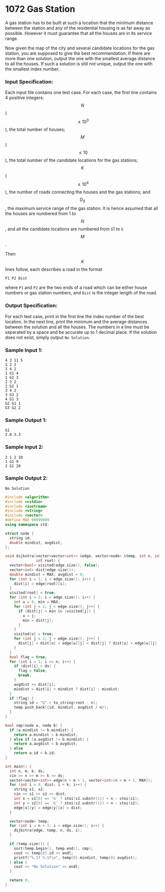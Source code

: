# 1072 Gas Station
A gas station has to be built at such a location that the minimum distance between the station and any of the residential housing is as far away as possible. However it must guarantee that all the houses are in its service range.

Now given the map of the city and several candidate locations for the gas station, you are supposed to give the best recommendation. If there are more than one solution, output the one with the smallest average distance to all the houses. If such a solution is still not unique, output the one with the smallest index number.

### Input Specification:

Each input file contains one test case. For each case, the first line contains 4 positive integers: $$N$$ ($$\le 10^3$$), the total number of houses; $$M$$ ($$\le 10$$), the total number of the candidate locations for the gas stations; $$K$$ ($$\le 10^4$$), the number of roads connecting the houses and the gas stations; and $$D_S$$, the maximum service range of the gas station. It is hence assumed that all the houses are numbered from 1 to $$N$$, and all the candidate locations are numbered from `G`1 to `G`$$M$$.

Then $$K$$ lines follow, each describes a road in the format
```
P1 P2 Dist
```
where `P1` and `P2` are the two ends of a road which can be either house numbers or gas station numbers, and `Dist` is the integer length of the road.

### Output Specification:

For each test case, print in the first line the index number of the best location. In the next line, print the minimum and the average distances between the solution and all the houses. The numbers in a line must be separated by a space and be accurate up to 1 decimal place. If the solution does not exist, simply output `No Solution`.

### Sample Input 1:
```in
4 3 11 5
1 2 2
1 4 2
1 G1 4
1 G2 3
2 3 2
2 G2 1
3 4 2
3 G3 2
4 G1 3
G2 G1 1
G3 G2 2
```

### Sample Output 1:
```out
G1
2.0 3.3
```

### Sample Input 2:
```in
2 1 2 10
1 G1 9
2 G1 20
```

### Sample Output 2:
```out
No Solution
```

```cpp
#include <algorithm>
#include <cstdio>
#include <iostream>
#include <string>
#include <vector>
#define MAX 99999999
using namespace std;

struct node {
  string id;
  double mindist, avgdist;
};

void dijkstra(vector<vector<int>> &edge, vector<node> &temp, int n, int ds,
              int root) {
  vector<bool> visited(edge.size(), false);
  vector<int> dist(edge.size());
  double mindist = MAX, avgdist = 0;
  for (int i = 1; i < edge.size(); i++) {
    dist[i] = edge[root][i];
  }
  visited[root] = true;
  for (int i = 2; i < edge.size(); i++) {
    int u = 0, min = MAX;
    for (int j = 1; j < edge.size(); j++) {
      if (dist[j] < min && !visited[j]) {
        u = j;
        min = dist[j];
      }
    }
    visited[u] = true;
    for (int j = 1; j < edge.size(); j++) {
      dist[j] = dist[u] + edge[u][j] < dist[j] ? dist[u] + edge[u][j] : dist[j];
    }
  }
  bool flag = true;
  for (int i = 1; i <= n; i++) {
    if (dist[i] > ds) {
      flag = false;
      break;
    }
    avgdist += dist[i];
    mindist = dist[i] < mindist ? dist[i] : mindist;
  }
  if (flag) {
    string id = "G" + to_string(root - n);
    temp.push_back({id, mindist, avgdist / n});
  }
}

bool cmp(node a, node b) {
  if (a.mindist != b.mindist) {
    return a.mindist > b.mindist;
  } else if (a.avgdist != b.mindist) {
    return a.avgdist < b.avgdist;
  } else
    return a.id < b.id;
}

int main() {
  int n, m, k, ds;
  cin >> n >> m >> k >> ds;
  vector<vector<int>> edge(n + m + 1, vector<int>(n + m + 1, MAX));
  for (int i = 0, dist; i < k; i++) {
    string s1, s2;
    cin >> s1 >> s2 >> dist;
    int x = s1[0] == 'G' ? stoi(s1.substr(1)) + n : stoi(s1);
    int y = s2[0] == 'G' ? stoi(s2.substr(1)) + n : stoi(s2);
    edge[x][y] = edge[y][x] = dist;
  }

  vector<node> temp;
  for (int i = n + 1; i < edge.size(); i++) {
    dijkstra(edge, temp, n, ds, i);
  }

  if (temp.size()) {
    sort(temp.begin(), temp.end(), cmp);
    cout << temp[0].id << endl;
    printf("%.1f %.1f\n", temp[0].mindist, temp[0].avgdist);
  } else {
    cout << "No Solution" << endl;
  }

  return 0;
}
```